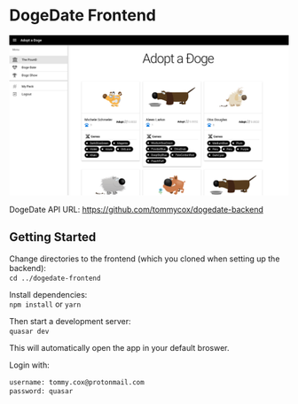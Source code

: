 # DogeDate Frontend

![Main](dogedate.png)

DogeDate API URL: https://github.com/tommycox/dogedate-backend

## Getting Started

Change directories to the frontend (which you cloned when setting up the backend):  
`cd ../dogedate-frontend`

Install dependencies:  
`npm install` or `yarn`

Then start a development server:  
`quasar dev`

This will automatically open the app in your default broswer.

Login with:
```
username: tommy.cox@protonmail.com
password: quasar
```
